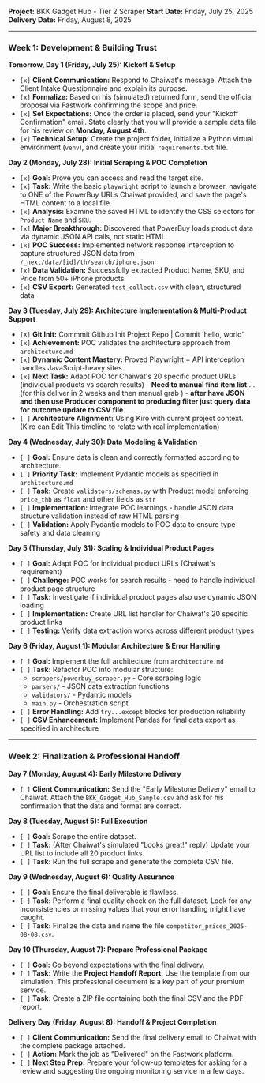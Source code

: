 **Project:** BKK Gadget Hub - Tier 2 Scraper
**Start Date:** Friday, July 25, 2025
**Delivery Date:** Friday, August 8, 2025

---

### **Week 1: Development & Building Trust**

**Tomorrow, Day 1 (Friday, July 25): Kickoff & Setup**

-   `[x]` **Client Communication:** Respond to Chaiwat's message. Attach the Client Intake Questionnaire and explain its purpose.
-   `[x]` **Formalize:** Based on his (simulated) returned form, send the official proposal via Fastwork confirming the scope and price.
-   `[x]` **Set Expectations:** Once the order is placed, send your "Kickoff Confirmation" email. State clearly that you will provide a sample data file for his review on **Monday, August 4th**.
-   `[x]` **Technical Setup:** Create the project folder, initialize a Python virtual environment (`venv`), and create your initial `requirements.txt` file.

**Day 2 (Monday, July 28): Initial Scraping & POC Completion**

-   `[x]` **Goal:** Prove you can access and read the target site.
-   `[x]` **Task:** Write the basic `playwright` script to launch a browser, navigate to ONE of the PowerBuy URLs Chaiwat provided, and save the page's HTML content to a local file.
-   `[x]` **Analysis:** Examine the saved HTML to identify the CSS selectors for `Product Name` and `SKU`.
-   `[x]` **Major Breakthrough:** Discovered that PowerBuy loads product data via dynamic JSON API calls, not static HTML
-   `[x]` **POC Success:** Implemented network response interception to capture structured JSON data from `/_next/data/[id]/th/search/iphone.json`
-   `[x]` **Data Validation:** Successfully extracted Product Name, SKU, and Price from 50+ iPhone products
-   `[x]` **CSV Export:** Generated `test_collect.csv` with clean, structured data

**Day 3 (Tuesday, July 29): Architecture Implementation & Multi-Product Support**

-   `[X]` **Git Init:** Commmit Github Init Project Repo | Commit 'hello, world'
-   `[x]` **Achievement:** POC validates the architecture approach from `architecture.md`
-   `[x]` **Dynamic Content Mastery:** Proved Playwright + API interception handles JavaScript-heavy sites
-   `[x]` **Next Task:** Adapt POC for Chaiwat's 20 specific product URLs (individual products vs search results)
        - **Need to manual find item list**....(for this deliver in 2 weeks and then manual grab )
        - **after have JSON and then use Producer component to producing filter just query data for outcome update to CSV file**.
-   `[ ]` **Architecture Alignment:** Using Kiro with current project context. (Kiro can Edit This timeline to relate with real implementation)

**Day 4 (Wednesday, July 30): Data Modeling & Validation**

-   `[ ]` **Goal:** Ensure data is clean and correctly formatted according to architecture.
-   `[ ]` **Priority Task:** Implement Pydantic models as specified in `architecture.md`
-   `[ ]` **Task:** Create `validators/schemas.py` with Product model enforcing `price_thb` as `float` and other fields as `str`
-   `[ ]` **Implementation:** Integrate POC learnings - handle JSON data structure validation instead of raw HTML parsing
-   `[ ]` **Validation:** Apply Pydantic models to POC data to ensure type safety and data cleaning

**Day 5 (Thursday, July 31): Scaling & Individual Product Pages**

-   `[ ]` **Goal:** Adapt POC for individual product URLs (Chaiwat's requirement)
-   `[ ]` **Challenge:** POC works for search results - need to handle individual product page structure
-   `[ ]` **Task:** Investigate if individual product pages also use dynamic JSON loading
-   `[ ]` **Implementation:** Create URL list handler for Chaiwat's 20 specific product links
-   `[ ]` **Testing:** Verify data extraction works across different product types

**Day 6 (Friday, August 1): Modular Architecture & Error Handling**

-   `[ ]` **Goal:** Implement the full architecture from `architecture.md`
-   `[ ]` **Task:** Refactor POC into modular structure:
    -   `scrapers/powerbuy_scraper.py` - Core scraping logic
    -   `parsers/` - JSON data extraction functions
    -   `validators/` - Pydantic models
    -   `main.py` - Orchestration script
-   `[ ]` **Error Handling:** Add `try...except` blocks for production reliability
-   `[ ]` **CSV Enhancement:** Implement Pandas for final data export as specified in architecture

---

### **Week 2: Finalization & Professional Handoff**

**Day 7 (Monday, August 4): Early Milestone Delivery**

-   `[ ]` **Client Communication:** Send the "Early Milestone Delivery" email to Chaiwat. Attach the `BKK_Gadget_Hub_Sample.csv` and ask for his confirmation that the data and format are correct.

**Day 8 (Tuesday, August 5): Full Execution**

-   `[ ]` **Goal:** Scrape the entire dataset.
-   `[ ]` **Task:** (After Chaiwat's simulated "Looks great!" reply) Update your URL list to include all 20 product links.
-   `[ ]` **Task:** Run the full scrape and generate the complete CSV file.

**Day 9 (Wednesday, August 6): Quality Assurance**

-   `[ ]` **Goal:** Ensure the final deliverable is flawless.
-   `[ ]` **Task:** Perform a final quality check on the full dataset. Look for any inconsistencies or missing values that your error handling might have caught.
-   `[ ]` **Task:** Finalize the data and name the file `competitor_prices_2025-08-08.csv`.

**Day 10 (Thursday, August 7): Prepare Professional Package**

-   `[ ]` **Goal:** Go beyond expectations with the final delivery.
-   `[ ]` **Task:** Write the **Project Handoff Report**. Use the template from our simulation. This professional document is a key part of your premium service.
-   `[ ]` **Task:** Create a ZIP file containing both the final CSV and the PDF report.

**Delivery Day (Friday, August 8): Handoff & Project Completion**

-   `[ ]` **Client Communication:** Send the final delivery email to Chaiwat with the complete package attached.
-   `[ ]` **Action:** Mark the job as "Delivered" on the Fastwork platform.
-   `[ ]` **Next Step Prep:** Prepare your follow-up templates for asking for a review and suggesting the ongoing monitoring service in a few days.
